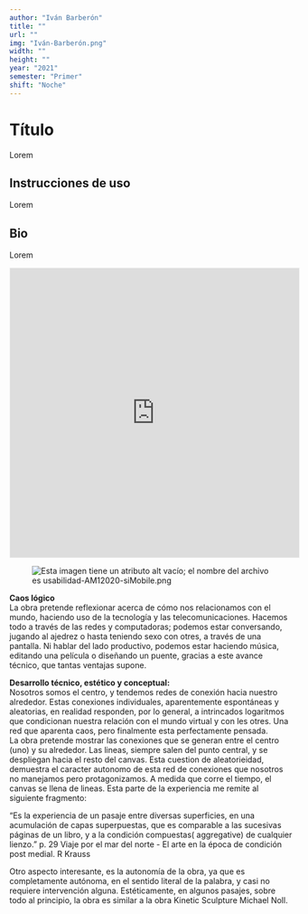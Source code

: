 ```yaml
---
author: "Iván Barberón"
title: ""
url: ""
img: "Iván-Barberón.png"
width: ""
height: ""
year: "2021"
semester: "Primer"
shift: "Noche"
---
```


<p></p>

# Título

Lorem 

## Instrucciones de uso 

Lorem

## Bio

Lorem

<!-- wp:html -->
<p align="center"><iframe width="512" height="512" frameborder="0" scrolling="no" style="width:512px; margin:0 auto!important;border: 1px solid #F2F2F3; z-index: 100;" src="https://editor.p5js.org/ivanbarberon/embed/4N6wjc4h4"></iframe></p>
<!-- /wp:html -->

<!-- wp:image {"align":"center"} -->
<div class="wp-block-image"><figure class="aligncenter"><img src="https://am1-lacabanne.atamvirtual.com.ar/wp-content/uploads/2020/12/usabilidad-AM12020-siMobile.png" alt="Esta imagen tiene un atributo alt vacío; el nombre del archivo es usabilidad-AM12020-siMobile.png"/></figure></div>
<!-- /wp:image -->

<p><strong>Caos lógico</strong><br>La obra pretende reflexionar acerca de cómo nos relacionamos con el mundo, haciendo uso de la tecnología y las telecomunicaciones. Hacemos todo a través de las redes y computadoras; podemos estar conversando, jugando al ajedrez o hasta teniendo sexo con otres, a través de una pantalla. Ni hablar del lado productivo, podemos estar haciendo música, editando una película o diseñando un puente, gracias a este avance técnico, que tantas ventajas supone.</p>
<p><strong>Desarrollo técnico, estético y conceptual:</strong><br>Nosotros somos el centro, y tendemos redes de conexión hacia nuestro alrededor. Estas conexiones individuales, aparentemente espontáneas y aleatorias, en realidad responden, por lo general, a intrincados logaritmos que condicionan nuestra relación con el mundo virtual y con les otres. Una red que aparenta caos, pero finalmente esta perfectamente pensada.<br>La obra pretende mostrar las conexiones que se generan entre el centro (uno) y su alrededor. Las lineas, siempre salen del punto central, y se despliegan hacia el resto del canvas. Esta cuestion de aleatorieidad, demuestra el caracter autonomo de esta red de conexiones que nosotros no manejamos pero protagonizamos. A medida que corre el tiempo, el canvas se llena de lineas. Esta parte de la experiencia me remite al siguiente fragmento:</p>
<p>“Es la experiencia de un pasaje entre diversas superficies, en una acumulación de capas superpuestas, que es comparable a las sucesivas páginas de un libro, y a la condición compuestas( aggregative) de cualquier lienzo.” p. 29 Viaje por el mar del norte - El arte en la época de condición post medial. R Krauss</p>
<p>Otro aspecto interesante, es la autonomía de la obra, ya que es completamente autónoma, en el sentido literal de la palabra, y casi no requiere intervención alguna. Estéticamente, en algunos pasajes, sobre todo al principio, la obra es similar a la obra Kinetic Sculpture Michael Noll.</p>